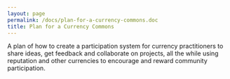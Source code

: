 ```yaml
---
layout: page
permalink: /docs/plan-for-a-currency-commons.doc
title: Plan for a Currency Commons
---
```

A plan of how to create a participation system for currency practitioners to share ideas, get feedback and collaborate on projects, all the while using reputation and other currencies to encourage and reward community participation.
